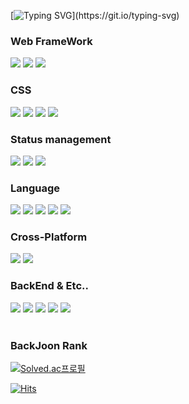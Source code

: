 <div>
  
  [![Typing SVG](https://readme-typing-svg.demolab.com?font=Indie+Flower&size=50&duration=10000&pause=2000&color=19A7CE&center=true&vCenter=true&width=450&height=100&lines=Hello+World+...+!)](https://git.io/typing-svg)
</div>

  <h3>
    Web FrameWork
  </h3>
  <div>
    <!-- https://simpleicons.org/?q=ReactNative -->
    <!-- React -->
    <img src="https://img.shields.io/badge/React.js-61DAFB?style=style=flat&logo=react&logoColor=black">
    <!-- nextdotjs -->
    <img src="https://img.shields.io/badge/Next.js-000000?style=style=flat&logo=nextdotjs&logoColor=white">
    <!-- Vue -->
    <img src="https://img.shields.io/badge/Vue.js-4FC08D?style=style=flat&logo=vuedotjs&logoColor=white">
  </div>
  
  <h3>
    CSS
  </h3>
  <div>
    <!-- styledcomponents -->
    <img src="https://img.shields.io/badge/Styled Components-DB7093?style=style=flat&logo=styledcomponents&logoColor=white">    
    <!-- emotion -->
    <img src="https://img.shields.io/badge/Emotion-D26AC2?style=style=flat&logo=styledcomponents&logoColor=white">
    <!-- SASS -->
    <img src="https://img.shields.io/badge/Sass-CC6699?style=style=flat&logo=sass&logoColor=white">
    <!-- TailWind -->
    <img src="https://img.shields.io/badge/TailWind CSS-06B6D4?style=style=flat&logo=tailwindcss&logoColor=white">
  </div>
  
  <h3>
    Status management
  </h3>
  <div>
    <!-- React Query -->
    <img src="https://img.shields.io/badge/React Query-FF4154?style=style=flat&logo=reactquery&logoColor=white">
    <!-- Redux -->
    <img src="https://img.shields.io/badge/Redux-764ABC?style=style=flat&logo=redux&logoColor=white">
    <!-- RTKQuery -->
    <img src="https://img.shields.io/badge/RTK Query-764ABC?style=style=flat&logo=redux&logoColor=white">
  </div>


  <h3>
    Language
  </h3>
  <div>
    <!-- JavaScript -->
    <img src="https://img.shields.io/badge/JavaScript-F7DF1E?style=style=flat&logo=javascript&logoColor=black">
    <!-- TypeScript -->
    <img src="https://img.shields.io/badge/TypeScript-3178C6?style=style=flat&logo=typescript&logoColor=white">
    <!-- Python -->
    <img src="https://img.shields.io/badge/Python-3776AB?style=style=flat&logo=python&logoColor=white">
    <!-- Dart -->
    <img src="https://img.shields.io/badge/Dart-0175C2?style=style=flat&logo=dart&logoColor=white">
    <!-- Java -->
    <img src="https://img.shields.io/badge/Java-663300?style=style=flat&logo=intellijidea&logoColor=white">
  </div>

  <h3>
    Cross-Platform
  </h3>
  <div>
    <!-- ReactNative -->
    <img src="https://img.shields.io/badge/React Native-61dafb?style=style=flat&logo=react&logoColor=black">
    <!-- Flutter -->
    <img src="https://img.shields.io/badge/Flutter-02569B?style=style=flat&logo=flutter&logoColor=white">
  </div>
  
  <h3>
    BackEnd & Etc..
  </h3>
  <div>
    <!-- FASTAPI -->
    <img src="https://img.shields.io/badge/FastAPI-009688?style=style=flat&logo=fastapi&logoColor=black">
    <!-- amazonaws -->
    <img src="https://img.shields.io/badge/Amazon AWS-232F3E?style=style=flat&logo=amazonaws&logoColor=white">
    <!-- amazon S3 -->
    <img src="https://img.shields.io/badge/Amazon S3-569A31?style=style=flat&logo=amazons3&logoColor=white">    
    <!-- PostGRE -->
    <img src="https://img.shields.io/badge/PostgreSQL-4169E1?style=style=flat&logo=postgresql&logoColor=white">    
    <!-- MongoDB -->
    <img src="https://img.shields.io/badge/MongoDB-47A248?style=style=flat&logo=mongodb&logoColor=white">
  </div>

<br />

  <h3>
    BackJoon Rank
  </h3>
  
  [![Solved.ac프로필](http://mazassumnida.wtf/api/v2/generate_badge?boj=hin6150)](https://solved.ac/profile/hin6150)


  [![Hits](https://hits.seeyoufarm.com/api/count/incr/badge.svg?url=https%3A%2F%2Fgithub.com%2Fhin6150%2Fhit-counter&count_bg=%2379C83D&title_bg=%23555555&icon=dependabot.svg&icon_color=%23E7E7E7&title=hits&edge_flat=false)](https://hits.seeyoufarm.com)

<!--<img align="center" src="https://github-readme-stats.vercel.app/api/top-langs/?username=hin6150&layout=compact"> -->

<!--<div align=center>
  
 [![GitHub Streak](https://streak-stats.demolab.com?user=hin6150&theme=highcontrast&hide_border=true&fire=EB5454&background=0D1117)](https://git.io/streak-stats)
</div>
-->

